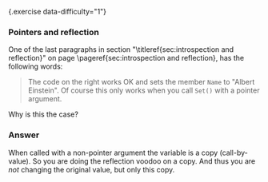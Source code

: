 {.exercise data-difficulty="1"}
### Pointers and reflection

One of the last paragraphs in section "\titleref{sec:introspection and reflection}"
on page \pageref{sec:introspection and reflection}, has
the following words:

> The code on the right works OK and sets the member `Name`
> to "Albert Einstein". Of course this only works when you call `Set()`
> with a pointer argument.

Why is this the case?

### Answer

When called with a non-pointer argument the variable is a copy (call-by-value).
So you are doing the reflection voodoo on a copy. And thus you are *not*
changing the original value, but only this copy.
